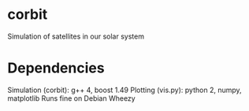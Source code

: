 corbit
======

Simulation of satellites in our solar system


Dependencies
============
Simulation (corbit): g++ 4, boost 1.49
Plotting (vis.py): python 2, numpy, matplotlib
Runs fine on Debian Wheezy
